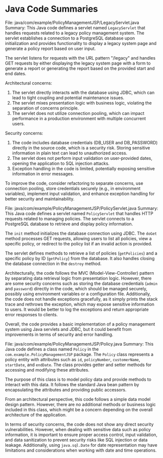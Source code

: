 # Java Code Summaries

File: java/com/example/PolicyManagementJSP/LegacyServlet.java
Summary: This Java code defines a servlet named `LegacyServlet` that handles requests related to a legacy policy management system. The servlet establishes a connection to a PostgreSQL database upon initialization and provides functionality to display a legacy system page and generate a policy report based on user input.

The servlet listens for requests with the URL pattern "/legacy" and handles GET requests by either displaying the legacy system page with a form to generate a report or generating the report based on the provided start and end dates.

Architectural concerns:
1. The servlet directly interacts with the database using JDBC, which can lead to tight coupling and potential maintenance issues.
2. The servlet mixes presentation logic with business logic, violating the separation of concerns principle.
3. The servlet does not utilize connection pooling, which can impact performance in a production environment with multiple concurrent users.

Security concerns:
1. The code includes database credentials (DB_USER and DB_PASSWORD) directly in the source code, which is a security risk. Storing sensitive information in plain text can lead to unauthorized access.
2. The servlet does not perform input validation on user-provided dates, opening the application to SQL injection attacks.
3. Exception handling in the code is limited, potentially exposing sensitive information in error messages.

To improve the code, consider refactoring to separate concerns, use connection pooling, store credentials securely (e.g., in environment variables), implement input validation, and enhance exception handling for better security and maintainability.

File: java/com/example/PolicyManagementJSP/PolicyServlet.java
Summary: This Java code defines a servlet named `PolicyServlet` that handles HTTP requests related to managing policies. The servlet connects to a PostgreSQL database to retrieve and display policy information. 

The `init` method initializes the database connection using JDBC. The `doGet` method processes GET requests, allowing users to list all policies, view a specific policy, or redirect to the policy list if an invalid action is provided. 

The servlet defines methods to retrieve a list of policies (`getPolicies`) and a specific policy by ID (`getPolicy`) from the database. It also handles closing the database connection in the `destroy` method.

Architecturally, the code follows the MVC (Model-View-Controller) pattern by separating data retrieval logic from presentation logic. However, there are some security concerns such as storing the database credentials (`admin` and `password`) directly in the code, which should be managed securely, possibly using environment variables or a configuration file. Additionally, the code does not handle exceptions gracefully, as it simply prints the stack trace and rethrows the exception, which may expose sensitive information to users. It would be better to log the exceptions and return appropriate error responses to clients.

Overall, the code provides a basic implementation of a policy management system using Java servlets and JDBC, but it could benefit from improvements in terms of security and error handling.

File: java/com/example/PolicyManagementJSP/Policy.java
Summary: This Java code defines a class named `Policy` in the `com.example.PolicyManagementJSP` package. The `Policy` class represents a policy entity with attributes such as `id`, `policyNumber`, `customerName`, `startDate`, and `endDate`. The class provides getter and setter methods for accessing and modifying these attributes.

The purpose of this class is to model policy data and provide methods to interact with this data. It follows the standard Java bean pattern by encapsulating the attributes and providing public accessors.

From an architectural perspective, this code follows a simple data model design pattern. However, there are no additional methods or business logic included in this class, which might be a concern depending on the overall architecture of the application.

In terms of security concerns, the code does not show any direct security vulnerabilities. However, when dealing with sensitive data such as policy information, it is important to ensure proper access control, input validation, and data sanitization to prevent security risks like SQL injection or data leakage. Additionally, using `java.sql.Date` for date representation may have limitations and considerations when working with date and time operations.

